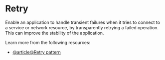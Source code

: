 # Retry

Enable an application to handle transient failures when it tries to connect to a service or network resource, by transparently retrying a failed operation. This can improve the stability of the application.

Learn more from the following resources:

- [@article@Retry pattern](https://learn.microsoft.com/en-us/azure/architecture/patterns/retry)